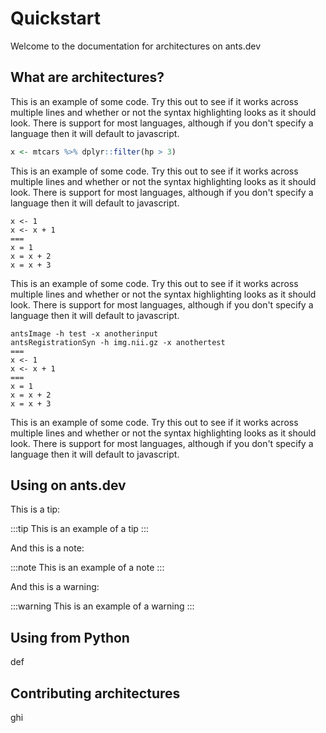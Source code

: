 # Quickstart

Welcome to the documentation for architectures on ants.dev

## What are architectures?

This is an example of some code. Try this out to see if it works across multiple lines and whether
or not the syntax highlighting looks as it should look. There is support for most languages, although
if you don't specify a language then it will default to javascript.

```r
x <- mtcars %>% dplyr::filter(hp > 3)
```

This is an example of some code. Try this out to see if it works across multiple lines and whether
or not the syntax highlighting looks as it should look. There is support for most languages, although
if you don't specify a language then it will default to javascript.

```r|python
x <- 1
x <- x + 1
===
x = 1
x = x + 2
x = x + 3
```

This is an example of some code. Try this out to see if it works across multiple lines and whether
or not the syntax highlighting looks as it should look. There is support for most languages, although
if you don't specify a language then it will default to javascript.

```bash|r|python
antsImage -h test -x anotherinput
antsRegistrationSyn -h img.nii.gz -x anothertest
===
x <- 1
x <- x + 1
===
x = 1
x = x + 2
x = x + 3
```

This is an example of some code. Try this out to see if it works across multiple lines and whether
or not the syntax highlighting looks as it should look. There is support for most languages, although
if you don't specify a language then it will default to javascript.

## Using on ants.dev

This is a tip:

:::tip
This is an example of a tip
:::

And this is a note:

:::note
This is an example of a note
:::

And this is a warning:

:::warning
This is an example of a warning
:::

## Using from Python

def

## Contributing architectures

ghi
